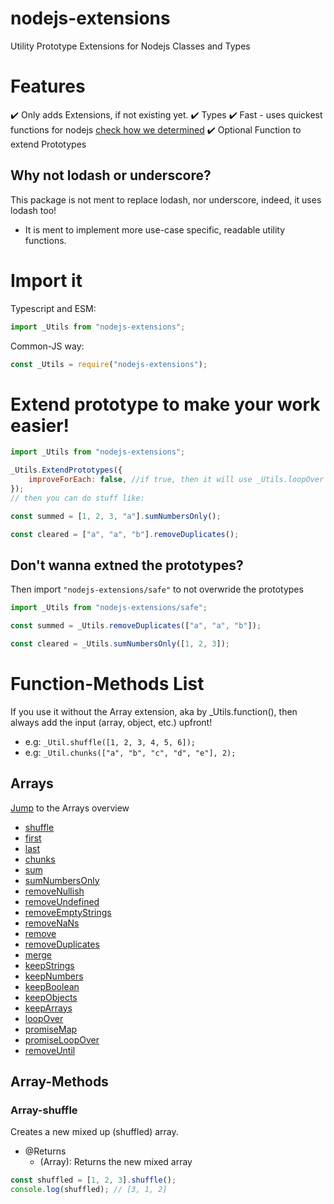 # nodejs-extensions
Utility Prototype Extensions for Nodejs Classes and Types

# Features
✔️ Only adds Extensions, if not existing yet.
✔️ Types
✔️ Fast - uses quickest functions for nodejs [check how we determined](https://github.com/Tomato6966/nodejs-extensions/blob/main/doc/fastestLoop.md)
✔️ Optional Function to extend Prototypes


## Why not lodash or underscore?

This package is not ment to replace lodash, nor underscore, indeed, it uses lodash too!
 - It is ment to implement more use-case specific, readable utility functions.

# Import it

Typescript and ESM:

```js
import _Utils from "nodejs-extensions";
```

Common-JS way:

```js
const _Utils = require("nodejs-extensions");
```

# Extend prototype to make your work easier!

```js
import _Utils from "nodejs-extensions";

_Utils.ExtendPrototypes({
    improveForEach: false, //if true, then it will use _Utils.loopOver instead of Array.forEach and overwride it 
});
// then you can do stuff like:

const summed = [1, 2, 3, "a"].sumNumbersOnly();

const cleared = ["a", "a", "b"].removeDuplicates();
```

## Don't wanna extned the prototypes?

Then import `"nodejs-extensions/safe"` to not overwride the prototypes

```js
import _Utils from "nodejs-extensions/safe";

const summed = _Utils.removeDuplicates(["a", "a", "b"]);

const cleared = _Utils.sumNumbersOnly([1, 2, 3]);
```


# Function-Methods List

If you use it without the Array extension, aka by _Utils.function(), then always add the input (array, object, etc.) upfront!
- e.g: `_Util.shuffle([1, 2, 3, 4, 5, 6]);`
- e.g: `_Util.chunks(["a", "b", "c", "d", "e"], 2);`

## Arrays

[Jump](#Array-Methods) to the Arrays overview

 - [shuffle](#array-shuffle)
 - [first](#array-first)
 - [last](#array-last)
 - [chunks](#array-chunks)
 - [sum](#array-sum)
 - [sumNumbersOnly](#array-sumNumbersOnly)
 - [removeNullish](#array-removeNullish)
 - [removeUndefined](#array-removeUndefined)
 - [removeEmptyStrings](#array-removeEmptyStrings)
 - [removeNaNs](#array-removeNaNs)
 - [remove](#array-remove)
 - [removeDuplicates](#array-removeDuplicates)
 - [merge](#array-merge)
 - [keepStrings](#array-keepStrings)
 - [keepNumbers](#array-keepNumbers)
 - [keepBoolean](#array-keepBoolean)
 - [keepObjects](#array-keepObjects)
 - [keepArrays](#array-keepArrays)
 - [loopOver](#array-loopOver)
 - [promiseMap](#array-promiseMap)
 - [promiseLoopOver](#array-promiseLoopOver) 
 - [removeUntil](#array-removeUntil) 

## Array-Methods

### Array-shuffle

Creates a new mixed up (shuffled) array.
 - @Returns
    - (Array): Returns the new mixed array
```js
const shuffled = [1, 2, 3].shuffle();
console.log(shuffled); // [3, 1, 2]
```
